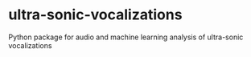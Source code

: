 # ultra-sonic-vocalizations
Python package for audio and machine learning analysis of ultra-sonic vocalizations
